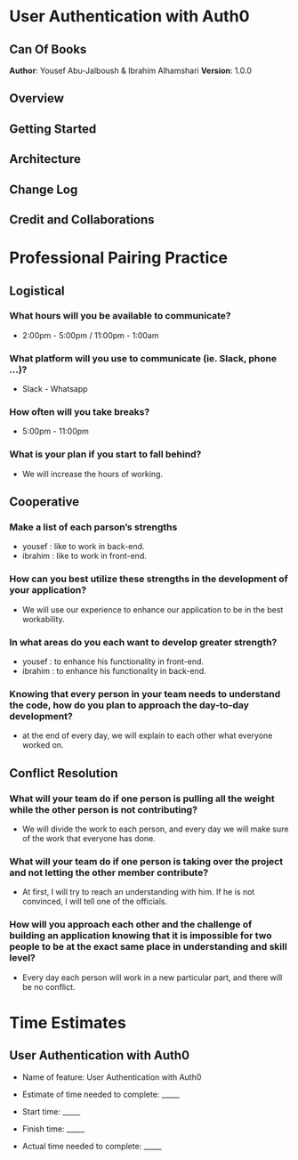 # User Authentication with Auth0

## Can Of Books

**Author**: Yousef Abu-Jalboush & Ibrahim Alhamshari
**Version**: 1.0.0

## Overview
<!-- Provide a high level overview of what this application is and why you are building it, beyond the fact that it's an assignment for this class. (i.e. What's your problem domain?) -->

## Getting Started
<!-- What are the steps that a user must take in order to build this app on their own machine and get it running? -->

## Architecture
<!-- Provide a detailed description of the application design. What technologies (languages, libraries, etc) you're using, and any other relevant design information. -->

## Change Log
<!-- Use this area to document the iterative changes made to your application as each feature is successfully implemented. Use time stamps. Here's an example:

01-01-2001 4:59pm - Application now has a fully-functional express server, with a GET route for the location resource. -->

## Credit and Collaborations
<!-- Give credit (and a link) to other people or resources that helped you build this application. -->

# Professional Pairing Practice

## Logistical

### What hours will you be available to communicate?

* 2:00pm - 5:00pm / 11:00pm - 1:00am

### What platform will you use to communicate (ie. Slack, phone …)?

* Slack - Whatsapp

### How often will you take breaks?

* 5:00pm - 11:00pm

### What is your plan if you start to fall behind?

* We will increase the hours of working.

## Cooperative

### Make a list of each parson’s strengths

* yousef : like to work in back-end.
* ibrahim : like to work in front-end.

### How can you best utilize these strengths in the development of your application?

* We will use our experience to enhance our application to be in the best workability.

### In what areas do you each want to develop greater strength?

* yousef : to enhance his functionality in front-end.
* ibrahim : to enhance his functionality in back-end.

### Knowing that every person in your team needs to understand the code, how do you plan to approach the day-to-day development?

* at the end of every day, we will explain to each other what everyone worked on.

## Conflict Resolution

### What will your team do if one person is pulling all the weight while the other person is not contributing?

* We will divide the work to each person, and every day we will make sure of the work that everyone has done.

### What will your team do if one person is taking over the project and not letting the other member contribute?

* At first, I will try to reach an understanding with him. If he is not convinced, I will tell one of the officials.

### How will you approach each other and the challenge of building an application knowing that it is impossible for two people to be at the exact same place in understanding and skill level?

* Every day each person will work in a new particular part, and there will be no conflict.

# Time Estimates

## User Authentication with Auth0

* Name of feature: User Authentication with Auth0

* Estimate of time needed to complete: _____

* Start time: _____

* Finish time: _____

* Actual time needed to complete: _____
